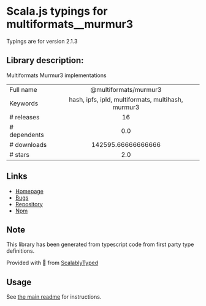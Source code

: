
# Scala.js typings for multiformats__murmur3

Typings are for version 2.1.3

## Library description:
Multiformats Murmur3 implementations

|                    |                 |
| ------------------ | :-------------: |
| Full name          | @multiformats/murmur3 |
| Keywords           | hash, ipfs, ipld, multiformats, multihash, murmur3 |
| # releases         | 16 |
| # dependents       | 0.0 |
| # downloads        | 142595.66666666666 |
| # stars            | 2.0 |

## Links
- [Homepage](https://github.com/multiformats/js-murmur3#readme)
- [Bugs](https://github.com/multiformats/js-murmur3/issues)
- [Repository](https://github.com/multiformats/js-murmur3)
- [Npm](https://www.npmjs.com/package/%40multiformats%2Fmurmur3)
    


## Note
This library has been generated from typescript code from first party type definitions.

Provided with :purple_heart: from [ScalablyTyped](https://github.com/oyvindberg/ScalablyTyped)

## Usage
See [the main readme](../../readme.md) for instructions.


